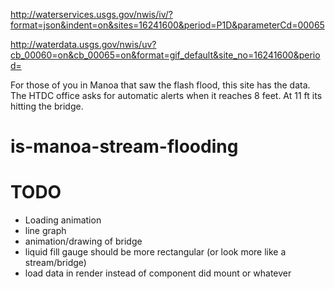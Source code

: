 http://waterservices.usgs.gov/nwis/iv/?format=json&indent=on&sites=16241600&period=P1D&parameterCd=00065

http://waterdata.usgs.gov/nwis/uv?cb_00060=on&cb_00065=on&format=gif_default&site_no=16241600&period=

For those of you in Manoa that saw the flash flood,  this site has the data.  The HTDC office asks for automatic alerts when it reaches 8 feet.  At 11 ft its hitting the bridge. 
# is-manoa-stream-flooding

TODO
====

* Loading animation
* line graph
* animation/drawing of bridge
* liquid fill gauge should be more rectangular (or look more like a stream/bridge)
* load data in render instead of component did mount or whatever
